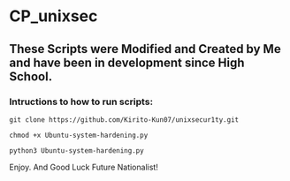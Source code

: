 # CP_unixsec
## These Scripts were Modified and Created by Me and have been in development since High School.

### Intructions to how to run scripts:
```
git clone https://github.com/Kirito-Kun07/unixsecur1ty.git
```
```
chmod +x Ubuntu-system-hardening.py
```
```
python3 Ubuntu-system-hardening.py
```
Enjoy. And Good Luck Future Nationalist!
